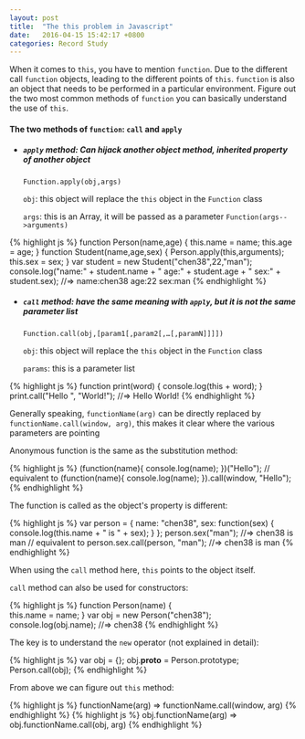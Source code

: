 ```yaml
---
layout: post
title:  "The this problem in Javascript"
date:   2016-04-15 15:42:17 +0800
categories: Record Study
---
```


When it comes to `this`, you have to mention `function`. Due to the different call `function` objects, leading to the different points of `this`. `function` is also an object that needs to be performed in a particular environment. Figure out the two most common methods of `function` you can basically understand the use of `this`.

#### The two methods of `function`: `call` and `apply`

* ##### `apply` method: Can hijack another object method, inherited property of another object

	`Function.apply(obj,args)`
    
	`obj`: this object will replace the `this` object in the `Function` class
    
	`args`: this is an Array, it will be passed as a parameter `Function(args-->arguments)`
	
{% highlight js %}
function Person(name,age) {
  this.name = name;
  this.age = age;
}
function Student(name,age,sex) {
  Person.apply(this,arguments);
  this.sex = sex;
}
var student = new Student("chen38",22,"man");
console.log("name:" + student.name + " age:" + student.age + " sex:" + student.sex);
//=> name:chen38 age:22 sex:man
{% endhighlight %}
	
* ##### `call` method: have the same meaning with `apply`, but it is not the same parameter list
	
	`Function.call(obj,[param1[,param2[,…[,paramN]]]])`
        
    `obj`: this object will replace the `this` object in the `Function` class
    
    `params`: this is a parameter list
    
{% highlight js %}
function print(word) {
  console.log(this + word);
}
print.call("Hello ", "World!"); //=> Hello World!
{% endhighlight %}
    
Generally speaking, `functionName(arg)` can be directly replaced by `functionName.call(window, arg)`, this makes it clear where the various parameters are pointing
    
Anonymous function is the same as the substitution method:
    
{% highlight js %}
(function(name){
  console.log(name);
})("Hello");
// equivalent to
(function(name){
  console.log(name);
}).call(window, "Hello");
{% endhighlight %}
    
The function is called as the object's property is different:
   
{% highlight js %}
var person = {
  name: "chen38",
  sex: function(sex) {
    console.log(this.name + " is " + sex);
  }
};
person.sex("man"); //=> chen38 is man
// equivalent to
person.sex.call(person, "man"); //=> chen38 is man
{% endhighlight %}

When using the `call` method here, `this` points to the object itself.
    
`call` method can also be used for constructors:
   
{% highlight js %}
function Person(name) {  
  this.name = name;
}
var obj = new Person("chen38");
console.log(obj.name); //=> chen38
{% endhighlight %}

The key is to understand the `new` operator (not explained in detail):
    
{% highlight js %}
var obj = {};
obj.__proto__ = Person.prototype;
Person.call(obj);
{% endhighlight %}
    
From above we can figure out `this` method:
   
{% highlight js %}
functionName(arg) => functionName.call(window, arg)
{% endhighlight %}
{% highlight js %}
obj.functionName(arg) => obj.functionName.call(obj, arg)
{% endhighlight %}
